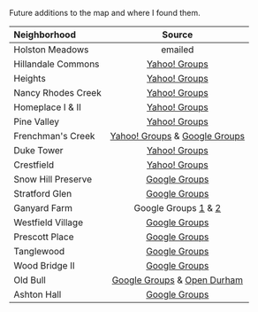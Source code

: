 Future additions to the map and where I found them.

|Neighborhood        |Source|
|:-------------------|:----:|
|Holston Meadows     |emailed|
|Hillandale Commons  |[Yahoo! Groups](https://groups.yahoo.com/neo/groups/hillandalecommons/info)|
|Heights             |[Yahoo! Groups](https://groups.yahoo.com/neo/groups/HeightsNeighbors/info)|
|Nancy Rhodes Creek  |[Yahoo! Groups](https://groups.yahoo.com/neo/groups/nancyrhodescreekna/info)|
|Homeplace I & II    |[Yahoo! Groups](https://groups.yahoo.com/neo/groups/homeplace2/info)|
|Pine Valley         |[Yahoo! Groups](https://groups.yahoo.com/neo/groups/pinevalleyneighborhood/info)|
|Frenchman's Creek|[Yahoo! Groups](https://groups.yahoo.com/neo/groups/FrenchmansCreekDrive/info) & [Google Groups](https://groups.google.com/forum/#!aboutgroup/frenchmanscreek)|
|Duke Tower          |[Yahoo! Groups](https://groups.yahoo.com/neo/groups/duketower/info)|
|Crestfield          |[Yahoo! Groups](https://groups.yahoo.com/neo/groups/CrestfieldOwnersAssn/info)|
|Snow Hill Preserve  |[Google Groups](https://groups.google.com/forum/#!forum/snow-hill-preserve-hoa)|
|Stratford Glen      |[Google Groups](https://groups.google.com/forum/#!forum/stratford-glen)|
|Ganyard Farm        |Google Groups [1](https://groups.google.com/forum/#!forum/ganyardfarm) & [2](https://groups.google.com/forum/#!forum/ganyard-farm-townhome-hoa)|
|Westfield Village   |[Google Groups](https://groups.google.com/forum/#!forum/westfieldvillage)|
|Prescott Place      |[Google Groups](https://groups.google.com/forum/#!forum/prescott-place)|
|Tanglewood          |[Google Groups](https://groups.google.com/forum/#!forum/tanglewood-neighborhood-association)|
|Wood Bridge II      |[Google Groups](https://groups.google.com/forum/#!aboutgroup/woodbridgeii)|
|Old Bull            |[Google Groups](https://groups.google.com/forum/#!forum/old-bull-residents) & [Open Durham](http://www.opendurham.org/buildings/old-bull-building-blackwells-bull-durham-american-tobacco-company)|
|Ashton Hall         |[Google Groups](https://groups.google.com/forum/#!forum/ashton-hall)|
